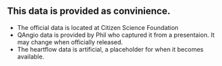 ﻿## This data is provided as convinience. 
- The official data is located at Citizen Science Foundation
- QAngio data is provided by Phil who captured it from a presentaion. It may change when officially released.
- The heartflow data is artificial, a placeholder for when it becomes available.